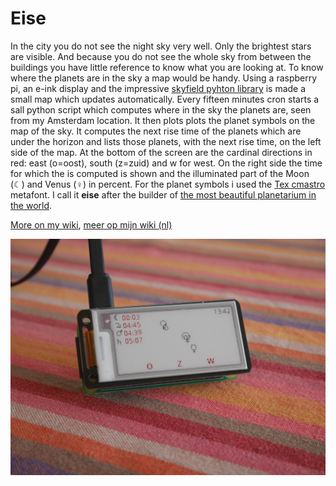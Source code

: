 # Eise

In the city you do not see the night sky very well. Only the brightest stars are visible. And because you do not see the whole sky from between the buildings you have little reference to know what you are looking at. To know where the planets are in the sky a map would be handy. Using a raspberry pi, an e-ink display and the impressive [skyfield pyhton library](https://rhodesmill.org/skyfield/) is made a small map which updates automatically.
Every fifteen minutes cron starts a sall python script which computes where in the sky the planets are, seen from my Amsterdam location. It then plots plots the planet symbols on the map of the sky. It computes the next rise time of the planets which are under the horizon and lists those planets, with the next rise time, on the left side of the map. At the bottom of the screen are the cardinal directions in red: east (o=oost), south (z=zuid) and w for west. On the right side the time for which the is computed is shown and the illuminated part of the Moon (☾) and Venus (♀) in percent. For the planet symbols i used the [Tex cmastro](https://www.ctan.org/tex-archive/fonts/cmastro) metafont.
I call it **eise** after the builder of [the most beautiful planetarium in the world](https://www.planetarium-friesland.nl/). 

[More on my wiki](http://wiki.wisze.net/doku.php/en/ruimte/eise), [meer op mijn wiki (nl)](http://wiki.wisze.net/doku.php/nl/ruimte/eise)

![image of the eise planetmap on an e-ink on a raspberry pi zero](https://github.com/wisze/eise/blob/master/1040664.jpg)
